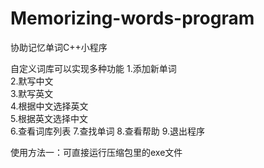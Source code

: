 # Memorizing-words-program
协助记忆单词C++小程序

自定义词库可以实现多种功能
1.添加新单词             
2.默写中文            
3.默写英文                     
4.根据中文选择英文       
5.根据英文选择中文    
6.查看词库列表
7.查找单词
8.查看帮助
9.退出程序

使用方法一：可直接运行压缩包里的exe文件
